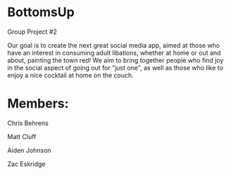 # BottomsUp
Group Project #2

Our goal is to create the next great social media app, aimed at those who have an interest in consuming adult libations, whether at home or out and about, painting the town red! We aim to bring together people who find joy in the social aspect of going out for "just one", as well as those who like to enjoy a nice cocktail at home on the couch. 

# Members:
Chris Behrens

Matt Cluff

Aiden Johnson

Zac Eskridge
